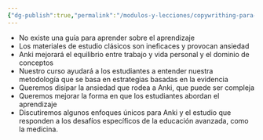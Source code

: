 ```yaml
---
{"dg-publish":true,"permalink":"/modulos-y-lecciones/copywrithing-para-anki/","noteIcon":"","updated":"2024-05-15T22:20:33.700+02:00"}
---
```



- No existe una guía para aprender sobre el aprendizaje
- Los materiales de estudio clásicos son ineficaces y provocan ansiedad
- Anki mejorará el equilibrio entre trabajo y vida personal y el dominio de conceptos
- Nuestro curso ayudará a los estudiantes a entender nuestra metodología que se basa en estrategias basadas en la evidencia
- Queremos disipar la ansiedad que rodea a Anki, que puede ser compleja
- Queremos mejorar la forma en que los estudiantes abordan el aprendizaje
- Discutiremos algunos enfoques únicos para Anki y el estudio que responden a los desafíos específicos de la educación avanzada, como la medicina.
